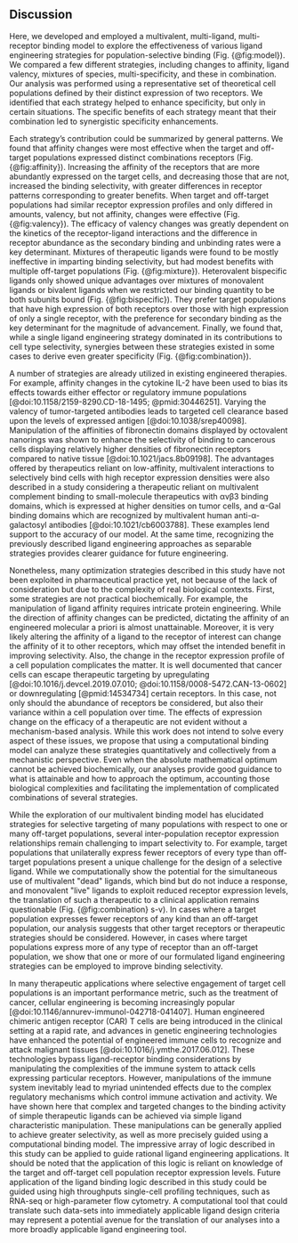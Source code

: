 ## Discussion

<!-- Summary. -->

Here, we developed and employed a multivalent, multi-ligand, multi-receptor binding model to explore the effectiveness of various ligand engineering strategies for population-selective binding (Fig. {@fig:model}). We compared a few different strategies, including changes to affinity, ligand valency, mixtures of species, multi-specificity, and these in combination. Our analysis was performed using a representative set of theoretical cell populations defined by their distinct expression of two receptors. We identified that each strategy helped to enhance specificity, but only in certain situations. The specific benefits of each strategy meant that their combination led to synergistic specificity enhancements.

Each strategy’s contribution could be summarized by general patterns. We found that affinity changes were most effective when the target and off-target populations expressed distinct combinations receptors (Fig. {@fig:affinity}). Increasing the affinity of the receptors that are more abundantly expressed on the target cells, and decreasing those that are not, increased the binding selectivity, with greater differences in receptor patterns corresponding to greater benefits. When target and off-target populations had similar receptor expression profiles and only differed in amounts, valency, but not affinity, changes were effective (Fig. {@fig:valency}). The efficacy of valency changes was greatly dependent on the kinetics of the receptor-ligand interactions and the difference in receptor abundance as the secondary binding and unbinding rates were a key determinant. Mixtures of therapeutic ligands were found to be mostly ineffective in imparting binding selectivity, but had modest benefits with multiple off-target populations (Fig. {@fig:mixture}). Heterovalent bispecific ligands only showed unique advantages over mixtures of monovalent ligands or bivalent ligands when we restricted our binding quantity to be both subunits bound (Fig. {@fig:bispecific}). They prefer target populations that have high expression of both receptors over those with high expression of only a single receptor, with the preference for secondary binding as the key determinant for the magnitude of advancement. Finally, we found that, while a single ligand engineering strategy dominated in its contributions to cell type selectivity, synergies between these strategies existed in some cases to derive even greater specificity (Fig. {@fig:combination}).

<!-- TODO: Mention more than two receptors, but should come below. -->

<!-- A number of strategies are already employed. -->

A number of strategies are already utilized in existing engineered therapies. For example, affinity changes in the cytokine IL-2 have been used to bias its effects towards either effector or regulatory immune populations [@doi:10.1158/2159-8290.CD-18-1495; @pmid:30446251]. Varying the valency of tumor-targeted antibodies leads to targeted cell clearance based upon the levels of expressed antigen [@doi:10.1038/srep40098]. Manipulation of the affinities of fibronectin domains displayed by octovalent nanorings was shown to enhance the selectivity of binding to cancerous cells displaying relatively higher densities of fibronectin receptors compared to native tissue [@doi:10.1021/jacs.8b09198]. The advantages offered by therapeutics reliant on low-affinity, multivalent interactions to selectively bind cells with high receptor expression densities were also described in a study considering a therapeutic reliant on multivalent complement binding to small-molecule therapeutics with αvβ3 binding domains, which is expressed at higher densities on tumor cells, and ⍺-Gal binding domains which are recognized by multivalent human anti-α-galactosyl antibodies [@doi:10.1021/cb6003788]. These examples lend support to the accuracy of our model. At the same time, recognizing the previously described ligand engineering approaches as separable strategies provides clearer guidance for future engineering.

<!-- Still need to implement others. -->

Nonetheless, many optimization strategies described in this study have not been exploited in pharmaceutical practice yet, not because of the lack of consideration but due to the complexity of real biological contexts. First, some strategies are not practical biochemically. For example, the manipulation of ligand affinity requires intricate protein engineering. While the direction of affinity changes can be predicted, dictating the affinity of an engineered molecular a priori is almost unattainable. Moreover, it is very likely altering the affinity of a ligand to the receptor of interest can change the affinity of it to other receptors, which may offset the intended benefit in improving selectivity. Also, the change in the receptor expression profile of a cell population complicates the matter. It is well documented that cancer cells can escape therapeutic targeting by upregulating [@doi:10.1016/j.devcel.2019.07.010; @doi:10.1158/0008-5472.CAN-13-0602] or downregulating [@pmid:14534734] certain receptors. In this case, not only should the abundance of receptors be considered, but also their variance within a cell population over time. The effects of expression change on the efficacy of a therapeutic are not evident without a mechanism-based analysis. While this work does not intend to solve every aspect of these issues, we propose that using a computational binding model can analyze these strategies quantitatively and collectively from a mechanistic perspective. Even when the absolute mathematical optimum cannot be achieved biochemically, our analyses provide good guidance to what is attainable and how to approach the optimum, accounting those biological complexities and facilitating the implementation of complicated combinations of several strategies.

<!-- No strategies for NOT relationships. -->

While the exploration of our multivalent binding model has elucidated strategies for selective targeting of many populations with respect to one or many off-target populations, several inter-population receptor expression relationships remain challenging to impart selectivity to. For example, target populations that unilaterally express fewer receptors of every type than off-target populations present a unique challenge for the design of a selective ligand. While we computationally show the potential for the simultaneous use of multivalent "dead" ligands, which bind but do not induce a response, and monovalent "live" ligands to exploit reduced receptor expression levels, the translation of such a therapeutic to a clinical application remains questionable (Fig. {@fig:combination} s-v). In cases where a target population expresses fewer receptors of any kind than an off-target population, our analysis suggests that other target receptors or therapeutic strategies should be considered. However, in cases where target populations express more of any type of receptor than an off-target population, we show that one or more of our formulated ligand engineering strategies can be employed to improve binding selectivity.

<!-- Impressive range of logic can be built without cells involved. -->

In many therapeutic applications where selective engagement of target cell populations is an important performance metric, such as the treatment of cancer, cellular engineering is becoming increasingly popular [@doi:10.1146/annurev-immunol-042718-041407]. Human engineered chimeric antigen receptor (CAR) T cells are being introduced in the clinical setting at a rapid rate, and advances in genetic engineering technologies have enhanced the potential of engineered immune cells to recognize and attack malignant tissues [@doi:10.1016/j.ymthe.2017.06.012]. These technologies bypass ligand-receptor binding considerations by manipulating the complexities of the immune system to attack cells expressing particular receptors. However, manipulations of the immune system inevitably lead to myriad unintended effects due to the complex regulatory mechanisms which control immune activation and activity. We have shown here that complex and targeted changes to the binding activity of simple therapeutic ligands can be achieved via simple ligand characteristic manipulation. These manipulations can be generally applied to achieve greater selectivity, as well as more precisely guided using a computational binding model. The impressive array of logic described in this study can be applied to guide rational ligand engineering applications. It should be noted that the application of this logic is reliant on knowledge of the target and off-target cell population receptor expression levels. Future application of the ligand binding logic described in this study could be guided using high throughputs single-cell profiling techniques, such as RNA-seq or high-parameter flow cytometry. A computational tool that could translate such data-sets into immediately applicable ligand design criteria may represent a potential avenue for the translation of our analyses into a more broadly applicable ligand engineering tool.

